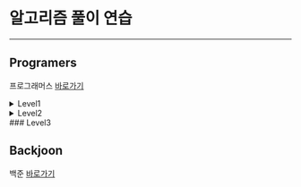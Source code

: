 # 알고리즘 풀이 연습
---
## Programers
프로그래머스 [바로가기](https://programmers.co.kr/)



<details>
<summary>Level1</summary>
<div markdown = "1">
<ul>
    <li>1845.폰켓몬</li>
    <li>12901.2016년</li>
    <li>12903.같은숫자는싫어</li>
    <li>12910.나누어떨어지는숫자배열</li>
    <li>12912.두정수사이의합</li>
    <li>12915.문자열내마음대로정렬하기</li>
    <li>12916.문자열내의p와y의개수</li>
    <li>12917.문자열내림차순으로배치하기</li>
    <li>12918.문자열다루기기본</li>
    <li>12919.서울에서김서방찾기</li>
    <li>12921.소수찾기</li>
    <li>12922.수박수박수박수박</li>
    <li>12925.문자열을정수로바꾸기</li>
    <li>12926.시저암호</li>
    <li>12928.약수의합</li>
    <li>12930.이상한문자만들기</li>
    <li>12931.자릿수더하기</li>
    <li>12932.자릿수뒤집어배열로만들기</li>
    <li>12933.정수내림차순으로배치하기</li>
    <li>12934.정수제곱근판별</li>
    <li>12935.제일작은수제거하기</li>
    <li>12937.짝수와홀수</li>
    <li>12940.최대공약수와최소공배수</li>
</ul>
</div>
</details>


<details>
<summary>Level2</summary>
<div markdown = "1">
<ul>
    <li>72412.순위검색 // 다시 풀어보면 좋은 문제 // 순열조합, 이진탐색, 정규식</li>
</ul>
</div>
</details>
### Level3


## Backjoon
백준 [바로가기](https://www.acmicpc.net/)


